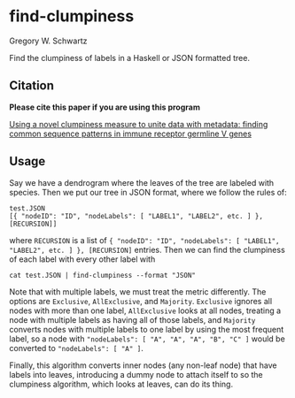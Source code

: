 # find-clumpiness

Gregory W. Schwartz

Find the clumpiness of labels in a Haskell or JSON formatted tree.

## Citation

**Please cite this paper if you are using this program**

[Using a novel clumpiness measure to unite data with metadata: finding common sequence patterns in immune receptor germline V genes](http://www.sciencedirect.com/science/article/pii/S0167865516000234)

## Usage

Say we have a dendrogram where the leaves of the tree are labeled with species. Then we put our tree in JSON format, where we follow the rules of:

```
test.JSON
[{ "nodeID": "ID", "nodeLabels": [ "LABEL1", "LABEL2", etc. ] }, [RECURSION]]
```

where `RECURSION` is a list of `{ "nodeID": "ID", "nodeLabels": [ "LABEL1", "LABEL2", etc. ] }, [RECURSION]` entries. Then we can find the clumpiness of each label with every other label with

`cat test.JSON | find-clumpiness --format "JSON"`

Note that with multiple labels, we must treat the metric differently. The options are `Exclusive`, `AllExclusive`, and `Majority`. `Exclusive` ignores all nodes with more than one label, `AllExclusive` looks at all nodes, treating a node with multiple labels as having all of those labels, and `Majority` converts nodes with multiple labels to one label by using the most frequent label, so a node with `"nodeLabels": [ "A", "A", "A", "B", "C" ]` would be converted to `"nodeLabels": [ "A" ]`.

Finally, this algorithm converts inner nodes (any non-leaf node) that have labels into leaves, introducing a dummy node to attach itself to so the clumpiness algorithm, which looks at leaves, can do its thing.
